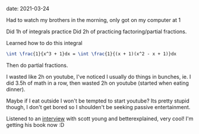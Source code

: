 date: 2021-03-24



Had to watch my brothers in the morning, only got on my computer at 1

Did 1h of integrals practice
Did 2h of practicing factoring/partial fractions.

Learned how to do this integral
```tex
\int \frac{1}{x^3 + 1}dx = \int \frac{1}{(x + 1)(x^2 - x + 1)}dx
```
Then do partial fractions.

I wasted like 2h on youtube, I've noticed I usually do things in bunches, ie.
I did 3.5h of math in a row, then wasted 2h on youtube (started when eating dinner).

Maybe if I eat outside I won't be tempted to start youtube? Its pretty stupid though,
I don't get bored so I shoulden't be seeking passive entertainment.

Listened to an [interview](https://youtu.be/mLTN0xTiFa0) with scott young and betterexplained, very cool! I'm getting his book now :D

